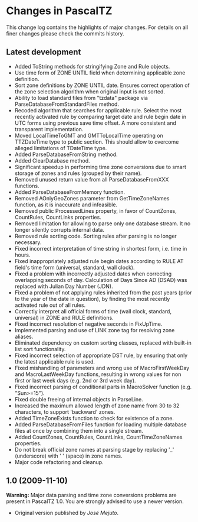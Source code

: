 # Changes in PascalTZ

This change log contains the highlights of major changes. For details on all finer changes please check the commits history.

## Latest development

- Added ToString methods for stringifying Zone and Rule objects.
- Use time form of ZONE UNTIL field when determining applicable zone definition.
- Sort zone definitions by ZONE UNTIL date. Ensures correct operation of the zone selection algorithm when original input is not sorted.
- Ability to load standard files from "tzdata" package via ParseDatabaseFromStandardFiles method.
- Recoded algorithm that searches for applicable rule. Select the most recently activated rule by comparing target date and rule begin date in UTC forms using previous save time offset. A more consistent and transparent implementation.
- Moved LocalTimeToGMT and GMTToLocalTime operating on TTZDateTime type to public section. This should allow to overcome alleged limitations of TDateTime type.
- Added ParseDatabaseFromString method.
- Added ClearDatabase method.
- Significant speedup in performing time zone conversions due to smart storage of zones and rules (grouped by their name).
- Removed unused return value from all ParseDatabaseFromXXX functions.
- Added ParseDatabaseFromMemory function.
- Removed AOnlyGeoZones parameter from GetTimeZoneNames function, as it is inaccurate and infeasible.
- Removed public ProcessedLines property, in favor of CountZones, CountRules, CountLinks properties.
- Removed limitation for allowing to parse only one database stream. It no longer silently corrupts internal data.
- Removed rule sorting code. Sorting rules after parsing is no longer necessary.
- Fixed incorrect interpretation of time string in shortest form, i.e. time in hours.
- Fixed inappropriately adjusted rule begin dates according to RULE AT field's time form (universal, standard, wall clock).
- Fixed a problem with incorrectly adjusted dates when correcting overlapping seconds of day. Calculation of Days Since AD (DSAD) was replaced with Julian Day Number (JDN).
- Fixed a problem of not applying rules inherited from the past years (prior to the year of the date in question), by finding the most recently activated rule out of all rules.
- Correctly interpret all official forms of time (wall clock, standard, universal) in ZONE and RULE definitions.
- Fixed incorrect resolution of negative seconds in FixUpTime.
- Implemented parsing and use of LINK zone tag for resolving zone aliases.
- Eliminated dependency on custom sorting classes, replaced with built-in list sort functionality.
- Fixed incorrect selection of appropriate DST rule, by ensuring that only the latest applicable rule is used.
- Fixed mishandling of parameters and wrong use of MacroFirstWeekDay and MacroLastWeekDay functions, resulting in wrong values for non first or last week days (e.g. 2nd or 3rd week day).
- Fixed incorrect parsing of conditional parts in MacroSolver function (e.g. "Sun>=15").
- Fixed double freeing of internal objects in ParseLine.
- Increased the maximum allowed length of zone name from 30 to 32 characters, to support 'backward' zones.
- Added TimeZoneExists function to check for existence of a zone.
- Added ParseDatabaseFromFiles function for loading multiple database files at once by combining them into a single stream.
- Added CountZones, CountRules, CountLinks, CountTimeZoneNames properties.
- Do not break official zone names at parsing stage by replacing '_' (underscore) with ' ' (space) in zone names.
- Major code refactoring and cleanup.

## 1.0 (2009-11-10)

**Warning:** Major data parsing and time zone conversions problems are present in PascalTZ 1.0. You are strongly advised to use a newer version.

- Original version published by *José Mejuto*.
